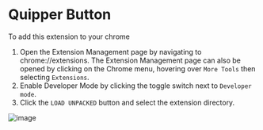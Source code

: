 # Quipper Button

To add this extension to your chrome

1. Open the Extension Management page by navigating to chrome://extensions.
  The Extension Management page can also be opened by clicking on the Chrome menu, hovering over `More Tools` then selecting `Extensions`.
2. Enable Developer Mode by clicking the toggle switch next to `Developer mode`.
3. Click the `LOAD UNPACKED` button and select the extension directory.

![image](https://developer.chrome.com/static/images/get_started/load_extension.png)
